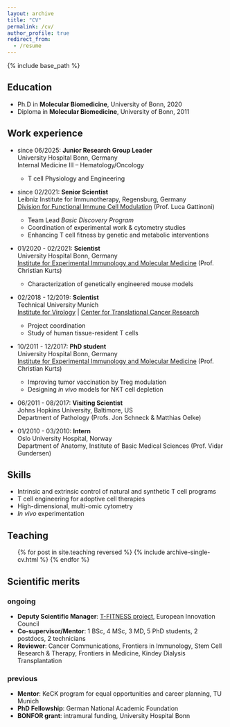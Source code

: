 ```yaml
---
layout: archive
title: "CV"
permalink: /cv/
author_profile: true
redirect_from:
  - /resume
---
```


{% include base_path %}

Education
-----
* Ph.D in **Molecular Biomedicine**, University of Bonn, 2020
* Diploma in **Molecular Biomedicine**, University of Bonn, 2011

Work experience
-----
* since 06/2025: **Junior Research Group Leader**\
  University Hospital Bonn, Germany\
  Internal Medicine III – Hematology/Oncology
  * T cell Physiology and Engineering

* since 02/2021: **Senior Scientist**\
  Leibniz Institute for Immunotherapy, Regensburg, Germany\
  [Division for Functional Immune Cell Modulation](https://lit.eu/research/research-divisions/functional-immune-cell-modulation/) (Prof. Luca Gattinoni)
  * Team Lead *Basic Discovery Program*
  * Coordination of experimental work & cytometry studies
  * Enhancing T cell fitness by genetic and metabolic interventions

* 01/2020 - 02/2021: **Scientist**\
  University Hospital Bonn, Germany\
  [Institute for Experimental Immunology and Molecular Medicine](https://www.immei.de/) (Prof. Christian Kurts)
  * Characterization of genetically engineered mouse models

* 02/2018 - 12/2019: **Scientist**\
  Technical University Munich\
  [Institute for Virology](https://www.pm.mh.tum.de/en/virologie/home/) | [Center for Translational Cancer Research](https://www.translatum.tum.de/en/translatum/home/)
  * Project coordination
  * Study of human tissue-resident T cells
 
* 10/2011 - 12/2017: **PhD student**\
  University Hospital Bonn, Germany\
  [Institute for Experimental Immunology and Molecular Medicine](https://www.immei.de/) (Prof. Christian Kurts)
  * Improving tumor vaccination by Treg modulation
  * Designing *in vivo* models for NKT cell depletion
 
* 06/2011 - 08/2017: **Visiting Scientist**\
  Johns Hopkins University, Baltimore, US\
  Department of Pathology (Profs. Jon Schneck & Matthias Oelke)

* 01/2010 - 03/2010: **Intern**\
  Oslo University Hospital, Norway\
  Department of Anatomy, Institute of Basic Medical Sciences (Prof. Vidar Gundersen)
  
Skills
-----
* Intrinsic and extrinsic control of natural and synthetic T cell programs
* T cell engineering for adoptive cell therapies
* High-dimensional, multi-omic cytometry
* *In vivo* experimentation
  
Teaching
-----
  <ul>{% for post in site.teaching reversed %}
    {% include archive-single-cv.html %}
  {% endfor %}</ul>
  
Scientific merits
-----
### ongoing
* **Deputy Scientific Manager**: [T-FITNESS project](https://t-fitness-horizon.eu/), European Innovation Council
* **Co-supervisor/Mentor**: 1 BSc, 4 MSc, 3 MD, 5 PhD students, 2 postdocs, 2 technicians
* **Reviewer**: Cancer Communications, Frontiers in Immunology, Stem Cell Research & Therapy, Frontiers in Medicine, Kindey Dialysis Transplantation

### previous
* **Mentor**: KeCK program for equal opportunities and career planning, TU Munich
* **PhD Fellowship**: German National Academic Foundation
* **BONFOR grant**: intramural funding, University Hospital Bonn
